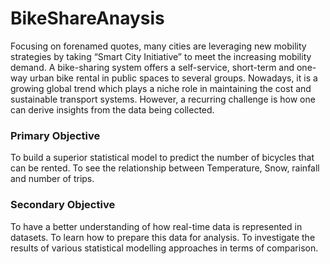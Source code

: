 # BikeShareAnaysis
Focusing on forenamed quotes, many cities are leveraging new mobility strategies by taking “Smart City Initiative” to meet the increasing mobility demand. A bike-sharing system offers a self-service, short-term and one-way urban bike rental in public spaces to several groups. Nowadays, it is a growing global trend which plays a niche role in maintaining the cost and sustainable transport systems. However, a recurring challenge is how one can derive insights from the data being collected. 
### Primary Objective
To build a superior statistical model to predict the number of bicycles that can be rented.  To see the relationship between Temperature, Snow, rainfall and number of trips.
### Secondary Objective
To have a better understanding of how real-time data is represented in datasets.  To learn how to prepare this data for analysis.  To investigate the results of various statistical modelling approaches in terms of comparison.
